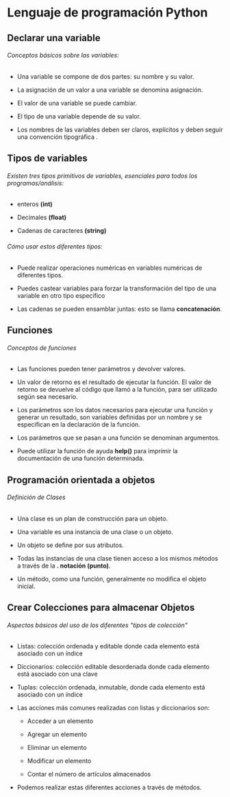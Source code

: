 # Lenguaje de programación Python

## Declarar una variable

###### Conceptos básicos sobre las variables:

- Una variable se compone de dos partes: su nombre y su valor.

- La asignación de un valor a una variable se denomina asignación.

- El valor de una variable se puede cambiar.

- El tipo de una variable depende de su valor.

- Los nombres de las variables deben ser claros, explícitos y deben seguir una convención tipográfica .

## Tipos de variables

###### Existen tres tipos primitivos de variables, esenciales para todos los programas/análisis:

- enteros **(int)**

- Decimales **(float)**

- Cadenas de caracteres **(string)**

###### Cómo usar estos diferentes tipos:

- Puede realizar operaciones numéricas en variables numéricas de diferentes tipos.

- Puedes castear variables para forzar la transformación del tipo de una variable en otro tipo específico

- Las cadenas se pueden ensamblar juntas: esto se llama **concatenación**.

## Funciones

###### Conceptos de funciones

- Las funciones pueden tener parámetros y devolver valores.

- Un valor de retorno es el resultado de ejecutar la función. El valor de retorno se devuelve al código que llamó a la función, para ser utilizado según sea necesario.

- Los parámetros son los datos necesarios para ejecutar una función y generar un resultado, son variables definidas por un nombre y se especifican en la declaración de la función.

- Los parámetros que se pasan a una función se denominan argumentos.

- Puede utilizar la función de ayuda **help()** para imprimir la documentación de una función determinada.

## Programación orientada a objetos

###### Definición de Clases

- Una clase es un plan de construcción para un objeto.

- Una variable es una instancia de una clase o un objeto.

- Un objeto se define por sus atributos.

- Todas las instancias de una clase tienen acceso a los mismos métodos a través de la **. notación (punto)**.

- Un método, como una función, generalmente no modifica el objeto inicial.

## Crear Colecciones para almacenar Objetos

###### Aspectos básicos del uso de los diferentes "tipos de colección"

- Listas: colección ordenada y editable donde cada elemento está asociado con un índice

- Diccionarios: colección editable desordenada donde cada elemento está asociado con una clave

- Tuplas: colección ordenada, inmutable, donde cada elemento está asociado con un índice

- Las acciones más comunes realizadas con listas y diccionarios son:

    - Acceder a un elemento

    - Agregar un elemento

    - Eliminar un elemento

    - Modificar un elemento

    - Contar el número de artículos almacenados

- Podemos realizar estas diferentes acciones a través de métodos.